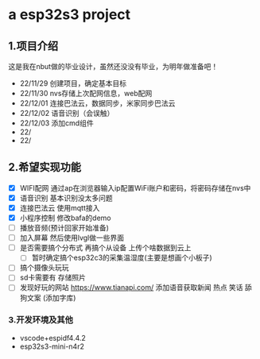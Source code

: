 <!--
 * @Author: letian
 * @Date: 2022-12-04 17:09
 * @LastEditors: letian
 * @LastEditTime: 2022-12-04 22:41
 * @FilePath: \ESP32S3-Sr-Bafacloud-Wxapp-Project\README.md
 * @Description: 
 * Copyright (c) 2022 by letian 1656733975@qq.com, All Rights Reserved. 
-->
# a esp32s3 project

## 1.项目介绍

这是我在nbut做的毕业设计，虽然还没没有毕业，为明年做准备吧！

- 22/11/29	创建项目，确定基本目标
- 22/11/30	nvs存储上次配网信息，web配网
- 22/12/01    连接巴法云，数据同步，米家同步巴法云
- 22/12/02    语音识别（会误触）
- 22/12/03    添加cmd组件
- 22/
- 22/

## 2.希望实现功能

- [x] WIFI配网	通过ap在浏览器输入ip配置WiFi账户和密码，将密码存储在nvs中
- [x] 语音识别    基本识别没太多问题
- [x] 连接巴法云    使用mqtt接入
- [x] 小程序控制    修改bafa的demo
- [ ] 播放音频(预计回家开始准备)
- [ ] 加入屏幕 然后使用lvgl做一些界面
- [ ] 是否需要搞个分布式 再搞个从设备 上传个啥数据到云上
  - [ ] 暂时确定搞个esp32c3的采集温湿度(主要是想画个小板子)

- [ ] 搞个摄像头玩玩
- [ ] sd卡需要有 存储照片 
- [ ] 发现好玩的网站 https://www.tianapi.com/ 添加语音获取新闻 热点 笑话 舔狗文案 (添加字库)

### 3.开发环境及其他

- vscode+espidf4.4.2
- esp32s3-mini-n4r2
